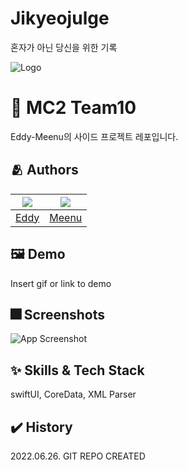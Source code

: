 # Jikyeojulge
혼자가 아닌 당신을 위한 기록

![Logo](https://dummyimage.com/1000x300/000/fff.png)


# :iphone: MC2 Team10

Eddy-Meenu의 사이드 프로젝트 레포입니다.

## :people_hugging: Authors

|<img src="https://github.com/JUNY0110.png">|<img src="https://github.com/taek0622.png">|
|:-:|:-:|
|[Eddy](https://www.github.com/JUNY0110)|[Meenu](https://github.com/taek0622)|


## :framed_picture: Demo

Insert gif or link to demo


## :fireworks: Screenshots

![App Screenshot](https://dummyimage.com/250x500/000/fff.png)

## :sparkles: Skills & Tech Stack
swiftUI, CoreData, XML Parser


## ✔️ History
2022.06.26. GIT REPO CREATED
